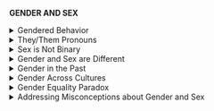 **GENDER AND SEX**

<details markdown="1">
<summary>Gendered Behavior</summary>

# **Gendered Behavior**
**At a young age, children learn and copy perceived a lot of gendered behavior, which in many cases leads to the limiting of children’s expression. This doesn’t necessarily prove that *all* gendered norms have a firm basis in nurture, that’s something that this doc hasn’t adequately addressed yet.**

**Note: this section is really in need of a rehaul, it isn’t necessarily representative of the general science here and it’s also vague on how much of gendered norms are nurtured as opposed to natured.**

- [Early Childhood Education Journal: Chick et al. 02](https://link.springer.com/article/10.1023/A:1014528424032)
  - Evaluation of a childcare facility suggests that **gender role development is socially constructed** and learned from birth.

- [Aina and Cameron 11](https://www.southernearlychildhood.org/upload/pdf/Why_Does_Gender_Matter_Counteracting_Stereotypes_With_Young_Children_Olaiya_E_Aina_and_Petronella_A_Cameron.pdf)
  - Gendered stereotypes were found to affect children’s perception of gender and appropriate behavior and proliferate through certain influences:
    - Consumer products
    - The Media
    - Early childhood education
    - Relationships with parents

- [Lee 08](https://www.academia.edu/18638058/Understanding_Gender_through_Disney_s_Marriages_A_Study_of_Young_Korean_Immigrant_Girls)
  - A study of Korean immigrant girls and gender stereotypes
    - Korean immigrant girls admired princesses based on beauty or singing voice while boys admired princes based on chivalry, courage, or actions. Combined with a tradition of female subservience in Korean culture, these young girls appeared to accept their disenfranchisement.
    - Korean immigrant girls perceived that a woman could not be President of the United States because a classroom poster depicted all male presidents.

- [Freedman 07](https://link.springer.com/article/10.1007/s10643-006-0123-x)
  - Observed children between the ages of 3-5
  - Children predicted parents would consistently apply these stereotypes as reflected by their approval or disapproval of children’s choices to play with gender stereotyped or cross-gender toys.
  - As early as 3-5 years, children recognize stereotypes about gendered play and subconsciously account for social disapproval

- [Saltmarsh 09](https://www.researchgate.net/publication/249914261_Becoming_economic_subjects_Agency_consumption_and_popular_culture_in_early_childhood)
  - One paper which details how children, from a young age, are subject to stereotyping and perceived gender differences, and the poststructuralist outlook

- [https://link.springer.com/article/10.1007/s10519-018-9889-z](https://link.springer.com/article/10.1007/s10519-018-9889-z)

- [https://www.researchgate.net/profile/Zlatan_Krizan/publication/271722875_Evaluating_Gender_Similarities_and_Differences_Using_Metasynthesis/links/55c35cdf08aea2d9bdc06e70/Evaluating-Gender-Similarities-and-Differences-Using-Metasynthesis.pdf](https://www.researchgate.net/profile/Zlatan_Krizan/publication/271722875_Evaluating_Gender_Similarities_and_Differences_Using_Metasynthesis/links/55c35cdf08aea2d9bdc06e70/Evaluating-Gender-Similarities-and-Differences-Using-Metasynthesis.pdf)

------------

</details>
<details markdown="1">
<summary>They/Them Pronouns</summary>

# **They/Them Pronouns**
**Singular “they” is grammatically correct**

- [Grammarly - Mora 18](https://www.grammarly.com/blog/use-the-singular-they/)
  - They/Them Pronouns are academically approved
  - As of 2019, most big style guides—including the Associated Press, the Chicago Manual of Style, the MLA style manual, and the APA style manual—accept the usage of the singular they.

- [Oxford English Dictionary](https://public.oed.com/blog/a-brief-history-of-singular-they/)
  - Traces singular they back to 1375, demonstrating a large historical precedent.
  - “They” is grammatically similar to “You,” which “was a plural pronoun that had become singular as well.”

- [Lupercallegit - 20](https://www.lupercallegit.org/post/a-style-guide-for-gender-inclusivity-in-the-latin-language)
  - Latin scholars pieced together a guide for gender inclusivity in the Latin language
  - Shows that scholars of different languages accept gender neutral and non-gendered language

------------

</details>
<details markdown="1">
<summary>Sex is Not Binary</summary>

# **Sex is Not Binary**
**Modern science endorses a bimodal model in its understanding of sex**

- [Scientific American: Montañez 17](https://www.scientificamerican.com/article/beyond-xx-and-xy-the-extraordinary-complexity-of-sex-determination/) ([IMAGE](https://static.scientificamerican.com/sciam/cache/file/164FE5CE-FBA6-493F-B9EA84B04830354E_source.jpg)) ([png of that image](https://web.archive.org/web/20201111204557/https://cdn.discordapp.com/attachments/543333556856815617/589195017952690177/Beyond_XX_and_XY_scientific_american.png))
  - Graphic describing the many characteristics which factor into one's **sexual identity**.
  - Helpful in indicating the **ambiguous and bimodal** nature of sex/responding to people who believes it’s as simple as **XX/XY**
![](https://github.com/source-library/source-library.github.io/blob/main/assets/gender-sex-01.png?raw=true)

- [New York Times: Fausto-Sterling 18](https://www.nytimes.com/2018/10/25/opinion/sex-biology-binary.html?ref=oembed)
  - NY Times Op-Ed from a professor of biology & gender studies
  - Explains the **biological complexity of sex** and the ways in which the **Trump Administration’s** attempts to legislate that complexity of existence are both **immoral and unscientific.**
  - Please be mindful that this specific source has [some rebuttals to it online](https://medium.com/arc-digital/is-sex-binary-16bec97d161e) which I haven’t checked out, so you might not want to use this as a go-to proof. It might not be a great source and I might remove it later, depending on the rebuttal.

- [Legato 18](https://journals.sagepub.com/doi/full/10.1177/2470289718803639)
  - Description of **modern scientific attitudes** towards **human sex**.
  - *“The view that the world’s population can be separated into a clearly defined dyadic unit of male and female is **defunct**; not only **clinical observations, but molecular biology** has established that **sexual identity is on a continuum**, with an **enormous potential for variance**”*

- [https://www.nature.com/news/sex-redefined-1.16943](https://www.nature.com/news/sex-redefined-1.16943)

- [https://scopeblog.stanford.edu/2015/02/24/sex-biology-redefined-genes-dont-indicate-binary-sexes/](https://scopeblog.stanford.edu/2015/02/24/sex-biology-redefined-genes-dont-indicate-binary-sexes/)

- [https://www.ubcpress.ca/the-spectrum-of-sex](https://www.ubcpress.ca/the-spectrum-of-sex) a whole book

- [https://www.nature.com/articles/d41586-018-07238-8](https://www.nature.com/articles/d41586-018-07238-8)

------------

</details>
<details markdown="1">
<summary>Gender and Sex are Different</summary>

# **Gender and Sex are Different**
**Modern science also recognizes an important distinction between gender and sex. .**

Whether or not “gender” and “sex” are distinct basically depends entirely on how we define those ideas in the first place.

|                                                                                                                                                                                                      | Quote                                                                                                                                                                                                                                                                                                                                                                                                                                                                                                                                                                                                                                                                                                                                 |
|------------------------------------------------------------------------------------------------------------------------------------------------------------------------------------------------------|---------------------------------------------------------------------------------------------------------------------------------------------------------------------------------------------------------------------------------------------------------------------------------------------------------------------------------------------------------------------------------------------------------------------------------------------------------------------------------------------------------------------------------------------------------------------------------------------------------------------------------------------------------------------------------------------------------------------------------------|
| [National Institute of Health (NIH)](https://orwh.od.nih.gov/sex-gender) [[2]](https://newsinhealth.nih.gov/2016/05/sex-gender) [[3]](https://www.nih.gov/nih-style-guide/sex-gender-sexuality)      | Understanding sex and gender is critical to understanding human health and disease. Although “sex” is often incorrectly thought to have the same meaning as “gender,” the terms describe different but connected constructs. Sex and gender shape health independently as distinct factors, as well as interactively through the many ways in which they intersect and influence each other.                                                                                                                                                                                                                                                                                                                                          |
| [American Psychological Association](https://www.apa.org/topics/lgbtq/transgender)                                                                                                                   | Sex is assigned at birth, refers to one’s biological status as either male or female, and is associated primarily with physical attributes such as chromosomes, hormone prevalence, and external and internal anatomy. Gender refers to the socially constructed roles, behaviors, activities, and attributes that a given society considers appropriate for boys and men or girls and women. These influence the ways that people act, interact, and feel about themselves. While aspects of biological sex are similar across different cultures, aspects of gender may differ.                                                                                                                                                     |
| [National Health Service (NHS)](https://www.nhs.uk/conditions/gender-dysphoria/)                                                                                                                     | Gender identity refers to our sense of who we are and how we see and describe ourselves. Most people identify as "male" or "female". These are sometimes called "binary" identities. But some people feel their gender identity is different from their biological sex. For example, some people may have male genitals and facial hair but do not identify as a male or feel masculine. Some may have female genitals and breasts but do not identify as a female or feel feminine.                                                                                                                                                                                                                                                  |
| [Stanford University](https://genderedinnovations.stanford.edu/terms/gender.html)                                                                                                                    | Sex and gender interact: The term gender was introduced in the late 1960s to reject biological determinism that interprets behavioral differences as the outcomes of biological disposition. “Gender” was used to distinguish the sociocultural factors that shape behaviors and attitudes from biological factors related to sex. Gendered behaviors and attitudes are learned; they are neither fixed nor universal. Gendered experiences can affect biology. Moreover, some individuals seek to change aspects of their bodies to align them better with their gender identities. Sex and gender are often useful analytical terms even if in reality sex and gender interact (see Method: Analyzing how Sex and Gender Interact). |
| [World Health Organization (WHO)](https://www.who.int/health-topics/gender)                                                                                                                          | Gender interacts with but is different from sex, which refers to the different biological and physiological characteristics of females, males and intersex persons, such as chromosomes, hormones and reproductive organs. Gender and sex are related to but different from gender identity. Gender identity refers to a person’s deeply felt, internal and individual experience of gender, which may or may not correspond to the person’s physiology or designated sex at birth.                                                                                                                                                                                                                                                   |
| [Canadian Institutes of Health Research (CIHR)](https://cihr-irsc.gc.ca/e/48642.html)                                                                                                                | Sex refers to a set of biological attributes in humans and animals. It is primarily associated with physical and physiological features including chromosomes, gene expression, hormone levels and function, and reproductive/sexual anatomy. ... Gender refers to the socially constructed roles, behaviours, expressions and identities of girls, women, boys, men, and gender diverse people. It influences how people perceive themselves and each other, how they act and interact, and the distribution of power and resources in society.                                                                                                                                                                                      |
| [American College of Obstetricians and Gynecologists](https://www.acog.org/clinical/clinical-guidance/committee-opinion/articles/2021/03/health-care-for-transgender-and-gender-diverse-individuals) | For the purposes of clarity, sex is defined as the presence of specific anatomy or chromosomes. Gender is a social construct, made up of attitudes, feelings, and behaviors that a culture associates with either males or females; terminology often varies by geographic region, culture, and individual preference.                                                                                                                                                                                                                                                                                                                                                                                                                |

- Some extra stuff on this:
  - [https://drive.google.com/file/d/18wWhHSYWEc2iPriCdV5p1X2daSj3n64I/view](https://drive.google.com/file/d/18wWhHSYWEc2iPriCdV5p1X2daSj3n64I/view)
  - [https://docs.google.com/document/d/1PlV4kUcVVg1xUnkMFJiUuPMD6eZ7vXSRLGufIv_PIVw/edit](https://docs.google.com/document/d/1PlV4kUcVVg1xUnkMFJiUuPMD6eZ7vXSRLGufIv_PIVw/edit)
  - [https://www.healthline.com/health/sex-vs-gender](https://www.healthline.com/health/sex-vs-gender)

## Logical points to keep in mind:
- Definitions and word meanings can change with time, they aren’t necessarily rooted in one place. If society begins to recognize a distinction between two synonyms, this isn’t necessarily abnormal nor necessarily bad.

- Many people use “gender” and “sex” interchangeably in a casual context which is fine, but we are talking within the context of transgender people. Words can often have specialized definitions depending on the context: for example, the word "derivative" in a casual setting [has a very different meaning](https://www.merriam-webster.com/dictionary/derivative) compared to when it's used [in the context of calculus](https://en.wikipedia.org/wiki/Derivative). Science usually requires that we abandon colloquial definitions - they’re simply too vague and too arbitrary to be useful. Physicists have their own definition of ‘mass’ that differs from the colloquial concept. In the context of transgender people, "sex" and "gender" take on more specialized meanings which we wouldn’t see as much in a casual, everyday conversation.

- A sex/gender distinction is already used in definitions for “transgender”
  - [Merriam Webster](https://www.merriam-webster.com/dictionary/transgender) defines “transgender” as being “*of, relating to, or being a person **whose gender identity differs from the sex** the person had or was identified as having at birth*”
  - [Oxford English Dictionary](https://www.oed.com/viewdictionaryentry/Entry/247649) defines transgender as “*Designating a person whose **sense of personal identity and gender does not correspond to that person's sex at birth**, or which does not otherwise conform to conventional notions of sex and gender.*”

- This gender/sex distinction is a semantic difference, so it **doesn't need to be proven with studies**. This is a distinction that exists because the relevant medical communities defined the words "gender" and "sex" differently to fit these specific niches in that medical context. Asking for a study to prove the distinction is like asking for a study which proves that happiness and sadness semantically are not the same thing - obviously “happiness” and “sadness” are referring to different concepts because we defined those words like that. What matters here is that we recognize the situation is really just two different words defining two different concepts.
  - “Two different concepts? What?” Let’s look at that bit [using the NIH's definitions](https://orwh.od.nih.gov/sex-gender):
    - "Sex" *refers to biological differences between females and males, including chromosomes, sex organs, and endogenous hormonal profiles.*
    - "Gender" *refers to socially constructed and enacted roles and behaviors which occur in a historical and cultural context and vary across societies and over time.*
  - Would you agree that these two words are defined differently, and that they are referring to different concepts? Sex is being defined in reference to biological stuff, while gender is defined in reference to more socially constructed stuff. We don't need a study to prove that these two words are referring to two different concepts.

- If the semantic distinction still doesn't sit right with you, you can always say "gender identity" and "biological sex" as it creates a clear distinction between the two without being as confusing.

**An analogy to help explain the distinction between gender and sex, with a focus on age** (complementing biological sex in that it’s more concrete and unchangeable) **and maturity** (complementing gender identity in that it’s socially constructed):

- James is 16 years old. You'd expect him to be whatever brash, obnoxious, wreckless person you'd expect a 16-year-old to be - but he covers his family's bills, he works a job to take care of his siblings, and he's basically acting as an adult even though he is 16 years old and is expected to be irresponsible and rowdy. He's grown out of being a child and effectively acts as an adult. You could point out that he’s 16 and that he is still legally a child, but the way he acts, how he presents, and who and where he hangs around effectively means his actions reflect that of a mature adult.

- Here, we’ve essentially substituted biological sex for age (instead of being male or female, the focus is now your age) and maturity for gender (this is the more socially constructed side of things). Even though we regularly associate different ages with different levels of maturity (similarly to how gender and sex are intertwined), we’re still able to recognize how these are distinct concepts which aren’t always tied together in the same way, i.e. childish adults and mature youth.

- Even though immaturity is associated with young people and maturity with adults, we see James breaking that norm by being both mature and a young person. Similarly, even though we expect men to act in a certain way and women a certain way, transgender people break that norm insofar as they pick up social roles not associated with their biological sex.

------------

</details>
<details markdown="1">
<summary>Gender in the Past</summary>

# **Gender in the Past**
**We didn’t always hold the same attitudes or use the same terminology for genders that we do now.**

- [History Extra: BBC](https://www.historyextra.com/period/great-misconception/)
  - Interesting origins of gendered terms and raising children
  - *“Nor have boys always even been called boys. **Until the late 15th century the word ‘girl’ simply means a child of either sex**. Boys, where they had to be differentiated, were referred to as ‘knave girls’ and girls in the female sense were called ‘gay girls’. Equally a boy could be a ‘knave child’ and a girl a ‘maiden child’. The term ‘boy’ was reserved for servants or ‘churls’, the meaning ‘young man’ probably deriving from the latter as a pejorative term but not occurring before 1440.”*

- [Newman 15](https://aeon.co/essays/whatever-happened-to-the-noble-art-of-the-manly-weep)
  - **It used to be considered manly to cry** - not just in one place at one time, but in multiple societies at different points in history
  - *Note: Non-academic and non-expert, but still useful*

- [Oláh et al. 14](https://www.familiesandsocieties.eu/wp-content/uploads/2014/12/WP11OlahEtAl2014.pdf)
  - Gendered behaviours and associated responsibilities have seen some changes even in recent times. For example:
    - Women have consistently become more involved in working for money and bringing income home (pg 11)
    - Women are now having a much greater presence in higher education, out-graduating males in college (pg 17)
    - Fathers are now more expected to take a role in childcare, though in most instances mothers do the majority of childcare work (pg 29)

- [Haig 04](https://link.springer.com/article/10.1023/B:ASEB.0000014323.56281.0d)
  - **As late as the 1960s, “gender” was rarely used in the social sciences** nor in the scientific community in general, **back when we didn’t know as much about sex and gender as we do now**
  - **When it was introduced it was done specifically with a gender-sex distinction in mind**: “*Money (1996) later wrote that he imported the term gender into sexological science “to make it possible to write about people who came into one’s office as either male or female, but of whom it could not be said that their sex role in the specific genital sense was either male or female insofar as they had a history of birth defect of the sex organs.*”
    - Yes, Money did introduce the word - “*Excluding grammatical uses, most, if not all, of the gender-containing titles in SCI and SSCI from the 1960s appear to have derived the term from Money.*”

------------

</details>
<details markdown="1">
<summary>Gender Across Cultures</summary>

# **Gender Across Cultures**
**A substantial number of cultures have had and/or continue to have non-binary, gender-fluid, or third gender identities within their gender constructs.**

- [Public Broadcasting Service: A Map of Gender-Diverse Cultures](https://www.pbs.org/independentlens/content/two-spirits_map-html/)
  - Nice interactive, gives briefs on a variety of cultures across all continents except Antarctica

------------

</details>
<details markdown="1">
<summary>Gender Equality Paradox</summary>

# **Gender Equality Paradox**
**Gender essentialists claim that gender differences in career choice remain even in highly egalitarian countries - named the gender equality paradox. This claim is founded on a poor study which the academic community rejects and ridicules. See the [wikipedia page**](https://en.wikipedia.org/wiki/Gender-equality_paradox)**

- [Richardson et al 18](https://journals.sagepub.com/doi/abs/10.1177/0956797619872762?journalCode=pssa)
  - A **peer reviewed** paper published by the **same journal** cites conceptual and empirical problems with the “gender-equality paradox in STEM” hypothesis.
  - The researchers revealed that the Soet et al. 18 paper had omissions and inconsistencies in their research, namely inconsistent and undisclosed modification of the source data and a poorly conceived methodology. [This warranted a correction from Stoet et al by the publisher](https://journals.sagepub.com/doi/10.1177/0956797619892892).
  - The authors conclude a “nonsignificant correlation between nation-level gender equality and women in STEM when measures of gender equality and STEM achievement were changed indicates that the association is sensitive to choice of measures of gender equality, range  of countries, and STEM achievement.”
    - National-level indicators of gender equality are a poor metric for discerning causal relationships between gender equality and percentages of women in STEM.

- [Breda et al. 20](https://www.pnas.org/content/117/49/31063)
  - Researchers empirically show that there is a **much stronger correlation** between the **strength of gender stereotypes** in math-related fields and **differences in intention to study math-related fields** between boys and girl
  - The paper explains the gender-math stereotype as a combination of various theories:
    - A way for dominant groups to differentiate themselves
    - According to evolutionary theory, social differentiation to achieve more cooperation between individuals by creating smaller subgroups with clear boundaries
    - Members of wealthier and more egalitarian countries tend to fall back to gender-essentialist norms for self-identification and self-expression
    - The importance of math between developed and developing countries
    - The strength of parent involvement in education creating more chances for spreading gender-stereotypes
![](https://github.com/source-library/source-library.github.io/blob/main/assets/gender-sex-02.png?raw=true)

Additional Resources:

- [Explanations for low representation of women](https://en.wikipedia.org/wiki/Women_in_STEM_fields%23Explanations_for_low_representation_of_women)

------------

</details>
<details markdown="1">
<summary>Addressing Misconceptions about Gender and Sex</summary>

# **Addressing Misconceptions about Gender and Sex**
### 1. “But sex is determined by chromosomes! XX for women and XY for men.”

What about people with XXX, or XYY, or other combinations? [These people do exist](https://www.who.int/genomics/gender/en/index1.html). The XX/XY dichotomy doesn’t include these people, and thus does not reflect the real world fully and accurately. The XX/XY dichotomy is still useful for everyday use as it includes most people, but if we’re looking for accuracy over convenience, we can’t ignore those who have uncommon chromosome sets.

### 2. “Intersex people are too uncommon to be relevant, so they don’t count.”

[The frequency of intersex people is unclear](https://isna.org/faq/frequency/) for a number of reasons (opening up for a wide range of estimates), but let’s settle for a broad definition: “people whose bodies differ from standard male or female”. The Intersex Society of North America (linked earlier) suggests that this applies to 1 in every 100 births. While that may seem like a small number at first, if we scale that up to all of humanity we end up with nearly 80 million people. [That’s larger than most countries are](https://en.wikipedia.org/wiki/List_of_countries_by_population) - certainly not an insignificant number.

Other estimates go even higher, [going up to 2% of births](https://www.intersexequality.com/how-common-is-intersex-in-humans/) - that’s about as common as red haired people are globally, or how common Jews are in the US population.

It’s important to emphasize that intersex is not just defined by one trait like ambiguous genitalia, but is rather defined by a broader grouping of abnormal sex characteristics. Some of the lower range estimates may have only considered one or two traits rather than expand their scope to account for the whole range of intersex people. As quoted from [here](https://www.intersexequality.com/how-common-is-intersex-in-humans/), “*Some groups use an old prevalence statistic that says we make up 1 in 2000, or .05%, percent of the population, but that statistic refers to one specific intersex trait, ambiguous genitalia, which is but one of many variations which, combined (as they are in medical diagnostics and coding), constitute the 1.7% estimate by esteemed Professor of Biology and Gender Studies, Anne Fausto-Sterling, of Brown University\*. A similar, slightly higher, statistic was also reported in, “How Sexually Dimorphic Are We?”, by Blackless, et al, in The American Journal of Human Biology.*”

Even if intersex people only make up a fraction of a % of all people, that still doesn’t mean that we can just ignore them - to give an example, [Jews for example make up around 0.2% of the world population](https://en.wikipedia.org/wiki/Major_religious_groups), but nobody says that Judaism is somehow "not a religion" or that it shouldn't be accounted for in a religious analysis of society.

### 3. “Intersex people are all infertile, so they don’t count.”

Infertility doesn’t automatically exclude you from being of a sex or etc - for example, [many women struggle with infertility](https://resolve.org/how-many-people-have-infertility/) (though it is a somewhat vague term) yet we don’t consider those women to not be women or to not be of any sex.

Regardless, not all intersex people are sterile, and in fact [plenty of intersex people end up going through forced sterilization](https://apps.who.int/iris/bitstream/handle/10665/112848/9789241507325_eng.pdf) during their lifetimes, implying that they were not sterilized prior to going through the forced sterilization process.

### 4. “Can you name all the genders? If not, your take is invalid.”

This question is a bit dishonest. It’s like taking a color wheel and asking for a number for how many colors there are.

![](https://github.com/source-library/source-library.github.io/blob/main/assets/gender-sex-03.png?raw=true)

Gender as a concept (socially constructed and something which varies based on the specific person) is comparable to emotions and personalities. Basically, **there's ways to express yourself which are basically qualitative, not quantitative - emotions and personalities, and of course, gender**. How many emotions exist? How many personalities? There is no true answer to how many personalities exist or how many emotions exist. These are qualitative ideas, just like gender.

Yes, people do try to categorize ideas like emotions and personalities, just as people categorize gender. [Here’s an emotion color wheel](https://cdn.discordapp.com/attachments/614966433281212433/812129928484749352/emotion_wheel2_colour.png) which does just that. This doesn't mean that there is a fixed number of emotions or personalities.

This comparison is further strengthened by **the role they all play in personal identity**. Personalities, emotions, gender, etc all have a role in shaping who you are as a person and how you interact with the world around you.

If you’re confused about how the word “gender” is being used in this context, you might want to see "Gender and Sex are Different" section of this webpage for clarification. “Gender” is being used to refer to the socially constructed and cultural side of the coin, while “sex” refers more strictly to the biological side of the coin.

### 5. “Gender and sex are basically the same thing because they have a correlative or causative relationship, or because they’re intertwined, etc.”

Gender and sex are very obviously connected to each other, but being related to each other doesn't make them literally the same thing. You could say that education and income have a causative connection - people with higher education levels are more able to reach well paying jobs as they're more qualified for them - but that doesn't mean that education and income are the same thing.

In fact, the idea that "sex determines your gender" already assumes that assumes gender and sex are two distinct things, that this one distinct thing determines this other distinct thing - this completely undermines the idea that they’re the same.

### 6. “Men are men and women are women. That means a man can’t be a woman nor vice versa.”

“Men are men and women are women” is [tautological](https://www.merriam-webster.com/dictionary/tautology) and therefore meaningless. It’s like saying “the sky is the sky and blue is blue”, it doesn’t really mean anything.

Someone using this argument might then clarify “what I’m trying to say is that it’s impossible to change the sex you’re born as”. The problem is that trans people are not changing their sex, they are changing their gender. This usually loops the conversation back to whether or not there’s a gender-sex distinction, which in turn is addressed in the "Gender and Sex are Different" section of this webpage.

### 7. Other things WIP

- [https://www.psychologytoday.com/us/blog/old-school-parenting-modern-day-families/201907/time-move-beyond-gender-is-socially-constructed?amped](https://www.psychologytoday.com/us/blog/old-school-parenting-modern-day-families/201907/time-move-beyond-gender-is-socially-constructed?amped) some more points here to address down the road

- The sex-binary based on SRY take (briefly addressed [here](https://blogs.scientificamerican.com/voices/stop-using-phony-science-to-justify-transphobia/))

------------

</details>